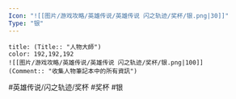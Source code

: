 ```yaml
---
Icon: "![[图片/游戏攻略/英雄传说/英雄传说 闪之轨迹/奖杯/银.png|30]]"
Type: "银"
---
```

```ad-ed-sen-1-silver
title: (Title:: "人物大師")
color: 192,192,192
![[图片/游戏攻略/英雄传说/英雄传说 闪之轨迹/奖杯/银.png|100]]
(Comment:: "收集人物筆記本中的所有資訊")
```

#英雄传说/闪之轨迹/奖杯  #奖杯 #银